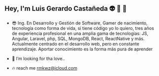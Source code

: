## Hey, I'm Luis Gerardo Castañeda 👽 🍻 👾

- 😎 Ing. En Desarrollo y Gestión de Software, Gamer de nacimiento, tecnología como forma de vida, si tiene código yo lo quiero, tres años de experiencia profesional en una amplia gama de tecnologías: JS, Angular, Laravel, php, SQL, MongoDB, React, ReactNative y más. Actualmente centrado en el desarrollo web, pero en constante aprendizaje. Aportar conocimiento es la forma más pura de aprender 
- 💞️ I’m looking for tha love..

- 🔥 reach me rmkwz@icloud.com
